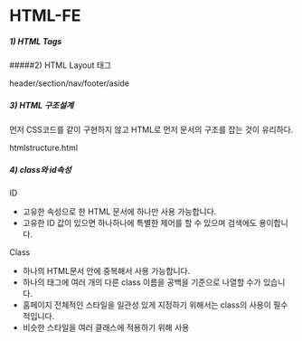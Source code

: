 # HTML-FE



##### 1) HTML Tags

#####2) HTML Layout 태그

header/section/nav/footer/aside

##### 3) HTML 구조설계

먼저 CSS코드를 같이 구현하지 않고 HTML로 먼저 문서의 구조를 잡는 것이 유리하다.

htmlstructure.html

##### 4) class와 id속성

ID

- 고유한 속성으로 한 HTML 문서에 하나만 사용 가능합니다.
- 고유한 ID 값이 있으면 하나하나에 특별한 제어를 할 수 있으며 검색에도 용이합니다.

Class

- 하나의 HTML문서 안에 중복해서 사용 가능합니다.
- 하나의 태그에 여러 개의 다른 class 이름을 공백을 기준으로 나열할 수가 있습니다.
- 홈페이지 전체적인 스타일을 일관성 있게 지정하기 위해서는 class의 사용이 필수적입니다.
- 비슷한 스타일을 여러 클래스에 적용하기 위해 사용



